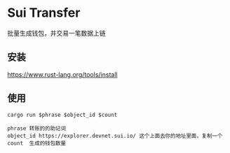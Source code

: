 # Sui Transfer

批量生成钱包，并交易一笔数据上链

## 安装

https://www.rust-lang.org/tools/install

## 使用

```
cargo run $phrase $object_id $count

phrase 转账的的助记词
object_id https://explorer.devnet.sui.io/ 这个上面去你的地址里面，复制一个
count  生成的钱包数量
```

